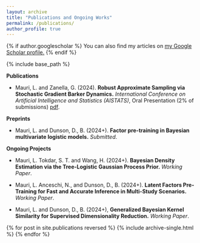 ```yaml
---
layout: archive
title: "Publications and Ongoing Works"
permalink: /publications/
author_profile: true
---
```



{% if author.googlescholar %}
  You can also find my articles on <u><a href="{{author.googlescholar}}">my Google Scholar profile</a>.</u>
{% endif %}

{% include base_path %}

**Publications**

* Mauri, L. and Zanella, G. (2024).
**Robust Approximate Sampling via Stochastic Gradient Barker Dynamics.**
*International Conference on Artificial Intelligence and Statistics (AISTATS)*, Oral Presentation (2% of submissions) [pdf](https://proceedings.mlr.press/v238/mauri24a/mauri24a.pdf).

**Preprints**

* Mauri, L. and Dunson, D., B. (2024+).
**Factor pre-training in Bayesian multivariate logistic models.**
*Submitted*.

**Ongoing Projects**

* Mauri, L. Tokdar, S. T. and Wang, H. (2024+). 
**Bayesian Density Estimation via the Tree-Logistic Gaussian Process Prior.**
*Working Paper*.

* Mauri, L. Anceschi, N., and Dunson, D., B. (2024+).
**Latent Factors Pre-Training for Fast and Accurate Inference in Multi-Study Scenarios.**
*Working Paper*.

* Mauri, L. and Dunson, D., B. (2024+),
**Generalized Bayesian Kernel Similarity for Supervised Dimensionality Reduction.**
*Working Paper*.





{% for post in site.publications reversed %}
  {% include archive-single.html %}
{% endfor %}
